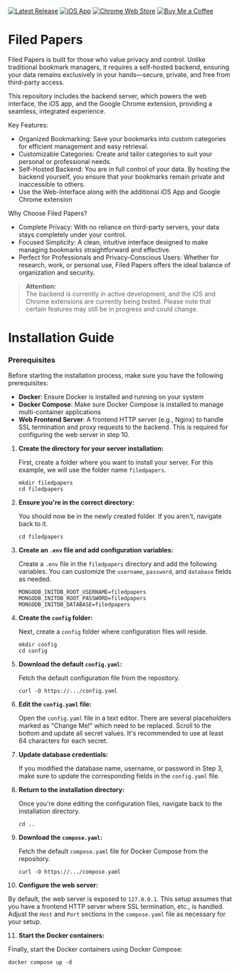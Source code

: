 [![Latest Release](https://ghcr-badge.egpl.dev/svenkubiak/filedpapers/filedpapers/latest_tag?trim=major&label=Latest)](https://github.com/svenkubiak/filedpapers/pkgs/container/filedpapers%2Ffiledpapers/331704697?tag=latest)
[![iOS App](https://img.shields.io/badge/iOS-App_Store-blue?logo=apple)](https://...)
[![Chrome Web Store](https://img.shields.io/badge/Chrome-Extension-blue?logo=google-chrome)](https://chrome.google.com/webstore/detail/your-extension-id)
[![Buy Me a Coffee](https://img.shields.io/badge/Buy%20Me%20A%20Coffee-%F0%9F%8D%BA-yellow)](https://www.buymeacoffee.com/svenkubiak)

Filed Papers
================

Filed Papers is built for those who value privacy and control. Unlike traditional bookmark managers, it requires a self-hosted backend, ensuring your data remains exclusively in your hands—secure, private, and free from third-party access.

This repository includes the backend server, which powers the web interface, the iOS app, and the Google Chrome extension, providing a seamless, integrated experience.

Key Features:

- Organized Bookmarking: Save your bookmarks into custom categories for efficient management and easy retrieval.
- Customizable Categories: Create and tailor categories to suit your personal or professional needs.
- Self-Hosted Backend: You are in full control of your data. By hosting the backend yourself, you ensure that your bookmarks remain private and inaccessible to others.
- Use the Web-Interface along with the additional iOS App and Google Chrome extension

Why Choose Filed Papers?

- Complete Privacy: With no reliance on third-party servers, your data stays completely under your control.
- Focused Simplicity: A clean, intuitive interface designed to make managing bookmarks straightforward and effective.
- Perfect for Professionals and Privacy-Conscious Users: Whether for research, work, or personal use, Filed Papers offers the ideal balance of organization and security. 

> **Attention:**  
> The backend is currently in active development, and the iOS and Chrome extensions are currently being tested. Please note that certain features may still be in progress and could change.

# Installation Guide

### Prerequisites

Before starting the installation process, make sure you have the following prerequisites:

- **Docker**: Ensure Docker is installed and running on your system
- **Docker Compose**: Make sure Docker Compose is installed to manage multi-container applications
- **Web Frontend Server**: A frontend HTTP server (e.g., Nginx) to handle SSL termination and proxy requests to the backend. This is required for configuring the web server in step 10.


1. **Create the directory for your server installation:**

   First, create a folder where you want to install your server. For this example, we will use the folder name `filedpapers`.

   ```shell
   mkdir filedpapers
   cd filedpapers
   ```

2. **Ensure you're in the correct directory:**

   You should now be in the newly created folder. If you aren't, navigate back to it.

   ```shell
   cd filedpapers
   ```

3. **Create an `.env` file and add configuration variables:**

   Create a `.env` file in the `filedpapers` directory and add the following variables. You can customize the `username`, `password`, and `database` fields as needed.

   ```shell
   MONGODB_INITDB_ROOT_USERNAME=filedpapers
   MONGODB_INITDB_ROOT_PASSWORD=filedpapers
   MONGODB_INITDB_DATABASE=filedpapers
   ```

4. **Create the `config` folder:**

   Next, create a `config` folder where configuration files will reside.

   ```shell
   mkdir config
   cd config
   ```

5. **Download the default `config.yaml`:**

   Fetch the default configuration file from the repository.

   ```shell
   curl -O https://.../config.yaml
   ```

6. **Edit the `config.yaml` file:**

   Open the `config.yaml` file in a text editor. There are several placeholders marked as "Change Me!" which need to be replaced. Scroll to the bottom and update all secret values. It's recommended to use at least 64 characters for each secret.

7. **Update database credentials:**

   If you modified the database name, username, or password in Step 3, make sure to update the corresponding fields in the `config.yaml` file.

8. **Return to the installation directory:**

   Once you're done editing the configuration files, navigate back to the installation directory.

   ```shell
   cd ..
   ```

9. **Download the `compose.yaml`:**

   Fetch the default `compose.yaml` file for Docker Compose from the repository.

   ```shell
   curl -O https://.../compose.yaml
   ```

10. **Configure the web server:**

By default, the web server is exposed to `127.0.0.1`. This setup assumes that you have a frontend HTTP server where SSL termination, etc., is handled. Adjust the `Host` and `Port` sections in the `compose.yaml` file as necessary for your setup.

11. **Start the Docker containers:**

Finally, start the Docker containers using Docker Compose:

```shell
docker compose up -d
```


